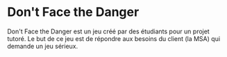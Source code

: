 # Don't Face the Danger
Don't Face the Danger est un jeu créé par des étudiants pour un projet tutoré. Le but de ce jeu est de répondre aux besoins du client (la MSA) qui demande un jeu sérieux.
